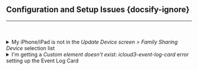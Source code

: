 ## Configuration and Setup Issues  {docsify-ignore}

<hr><br><br>

<details>
<summary>My iPhone/iPad is not in the <i>Update Device screen > Family Sharing Device</i> selection list</summary>
<p>It is displayed on the <em>FindMy App Devices</em> screen but I can not select it when configuring the device.</p>
<p>This means that Location Sharing is probably not enabled on the iDevice. On the iDevice:</p>
<ul>
<li>Go to <em>Settings App &gt; Privacy and Security &gt; Location Services - Share My Location</em> screen. Verify that <em>Location Sharing</em> is enabled.</li>
<li>Go to <em>FindMy App &gt; Me</em> screen.  The <em>Location</em> field should be &quot;Shared&quot;. If it is &quot;‘Not Sharing Location&quot;, Location Sharing is still not enabled.</li>
</ul>
</details>

<details>
<summary>I'm getting a <i>Custom element doesn't exist: icloud3-event-log-card</i> error setting up the Event Log Card</summary>
<ul>
<li><strong>Check the Directory containing the Event Log Card program</strong> - When iCloud3 is installed, the Event Log&#39;s <em>icloud3-event-log-card.js</em> file is copied to it&#39;s <em>www/</em> directory. Verify that the file was copied to that directory.<ul>
<li>New installations - It is copied into the <em>www/icloud3</em> directory.</li>
<li>v2 Migrations - The <em>www/</em> you were using in iCloud3 v2 is used in v3. The default directory for v2 is <em>www/custom_cards</em>. However, you may have changed it to another directory and specified that in the <code>event_log_card_directory</code> parameter. </li>
</ul>
</li>
<li><strong>Check the Directory name in the iCloud3 Configuration</strong> - Verify the directory name containing the Event Log&#39;s  <em>icloud3-event-log-card.js</em> file is correct on the <em>Configure Settings &gt; Tracking and Other Parameters</em> screen. It is listed at the bottom of the parameter list. If not, select the correct directory in the list.</li>
<li><strong>Check the Lovelace Resource parameter</strong> - This is a Lovelace parameter specified on the <em>Settings &gt; Dashboard &gt; : &gt; Resources</em> screen. This screen specifies <em>local/directory/file-name.js</em> for various Lovelace card &#39;.js&#39; files used HA. iCloud3 tries to add or update this list when it starts with the Event Log card&#39;s directory above.<ul>
<li>Find and verify that the iCloud3 entry, <em>/local/icloud3/icloud3-event-log-card.js</em> is in the list. Add it if is not. More information about this is in the <em>iCloud3 Components, Event Log</em> documentation <a href="chapters/1.2-event-log?id=lovelace-resource-for-the-event-log">here</a>. </li>
<li>The value you enter for the resource starts with <em>/local</em>. It does not start with <em>/www</em>.</li>
</ul>
</li>
<li><strong>Check the value you are entering when setting up the Dashboard</strong> - You specify the <em>icloud3-event-log-card</em> as a custom card when you add it to a Dashboard screen is <code>type: &#39;custom:icloud3-event-log-card&#39;</code>.  More information about this is in the <em>iCloud3 Components, Event Log</em> documentation <a href="chapters/1.2-event-log?id=create-a-new-dashboard-card-for-the-event-log">here</a>. <ul>
<li>It must not have any spaces at the end. </li>
<li>Do not add <code>.js</code> at the end. </li>
<li>These are wrong:  <code>type: &#39;custom:icloud3-event-log-card  &#39;</code> and <code>type: &#39;custom:icloud3-event-log-card.js&#39;</code></li>
</ul>
</li>
</ul>
</details>
